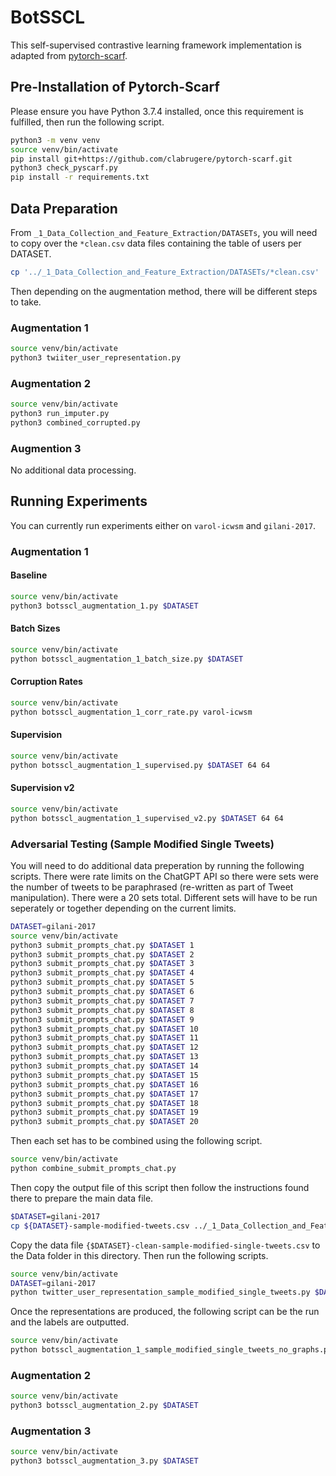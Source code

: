 # BotSSCL
This self-supervised contrastive learning framework implementation is adapted from [pytorch-scarf](https://github.com/clabrugere/pytorch-scarf).

## Pre-Installation of Pytorch-Scarf
Please ensure you have Python 3.7.4 installed, once this requirement is fulfilled, then run the following script.

```bash
python3 -m venv venv
source venv/bin/activate
pip install git+https://github.com/clabrugere/pytorch-scarf.git
python3 check_pyscarf.py
pip install -r requirements.txt
```

## Data Preparation
From `_1_Data_Collection_and_Feature_Extraction/DATASETs`, you will need to copy over the `*clean.csv` data files containing the table of users per DATASET.

```bash
cp '../_1_Data_Collection_and_Feature_Extraction/DATASETs/*clean.csv' .
```

Then depending on the augmentation method, there will be different steps to take.

### Augmentation 1
```bash
source venv/bin/activate
python3 twiiter_user_representation.py
```

### Augmentation 2
```bash
source venv/bin/activate
python3 run_imputer.py
python3 combined_corrupted.py
```

### Augmention 3
No additional data processing.

## Running Experiments

You can currently run experiments either on `varol-icwsm` and `gilani-2017`.

### Augmentation 1

#### Baseline
```bash
source venv/bin/activate
python3 botsscl_augmentation_1.py $DATASET
```

#### Batch Sizes
```bash
source venv/bin/activate
python botsscl_augmentation_1_batch_size.py $DATASET
```

#### Corruption Rates
```bash
source venv/bin/activate
python botsscl_augmentation_1_corr_rate.py varol-icwsm
```

#### Supervision
```bash
source venv/bin/activate
python botsscl_augmentation_1_supervised.py $DATASET 64 64
```

#### Supervision v2
```bash
source venv/bin/activate
python botsscl_augmentation_1_supervised_v2.py $DATASET 64 64
```

### Adversarial Testing (Sample Modified Single Tweets)
You will need to do additional data preperation by running the following scripts. There were rate limits on the ChatGPT API so there were sets were the number of tweets to be paraphrased (re-written as part of Tweet manipulation). There were a 20 sets total. Different sets will have to be run seperately or together depending on the current limits.

```bash
DATASET=gilani-2017
source venv/bin/activate
python3 submit_prompts_chat.py $DATASET 1
python3 submit_prompts_chat.py $DATASET 2
python3 submit_prompts_chat.py $DATASET 3
python3 submit_prompts_chat.py $DATASET 4
python3 submit_prompts_chat.py $DATASET 5
python3 submit_prompts_chat.py $DATASET 6
python3 submit_prompts_chat.py $DATASET 7
python3 submit_prompts_chat.py $DATASET 8
python3 submit_prompts_chat.py $DATASET 9
python3 submit_prompts_chat.py $DATASET 10
python3 submit_prompts_chat.py $DATASET 11
python3 submit_prompts_chat.py $DATASET 12
python3 submit_prompts_chat.py $DATASET 13
python3 submit_prompts_chat.py $DATASET 14
python3 submit_prompts_chat.py $DATASET 15
python3 submit_prompts_chat.py $DATASET 16
python3 submit_prompts_chat.py $DATASET 17
python3 submit_prompts_chat.py $DATASET 18
python3 submit_prompts_chat.py $DATASET 19
python3 submit_prompts_chat.py $DATASET 20
```

Then each set has to be combined using the following script.
```bash
source venv/bin/activate
python combine_submit_prompts_chat.py
```

Then copy the output file of this script then follow the instructions found there to prepare the main data file.
```bash
$DATASET=gilani-2017
cp ${DATASET}-sample-modified-tweets.csv ../_1_Data_Collection_and_Feature_Extraction/DATASETs
```

Copy the data file `{$DATASET}-clean-sample-modified-single-tweets.csv` to the Data folder in this directory. Then run the following scripts.


```bash
source venv/bin/activate
DATASET=gilani-2017
python twitter_user_representation_sample_modified_single_tweets.py $DATASET
```

Once the representations are produced, the following script can be the run and the labels are outputted.
```bash
source venv/bin/activate
python botsscl_augmentation_1_sample_modified_single_tweets_no_graphs.py $DATASET 64 64
```

### Augmentation 2
```bash
source venv/bin/activate
python3 botsscl_augmentation_2.py $DATASET
```

### Augmentation 3
```bash
source venv/bin/activate
python3 botsscl_augmentation_3.py $DATASET
```
